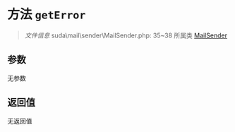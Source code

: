 # 方法 `getError`

> *文件信息* suda\mail\sender\MailSender.php: 35~38
> 所属类 [MailSender](../MailSender.md)




## 参数


无参数


## 返回值

无返回值
